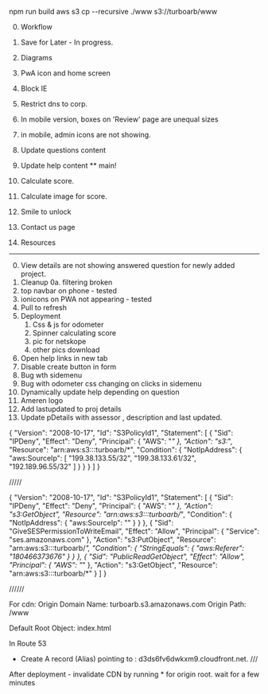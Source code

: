  npm run build
aws s3 cp --recursive ./www s3://turboarb/www



0. Workflow
1. Save for Later - In progress.
2. Diagrams
1. PwA icon and home screen
4. Block IE
5. Restrict dns to corp.
6. In mobile version, boxes on 'Review' page are unequal sizes
7. in mobile, admin icons are not showing.

7. Update questions content
8. Update help content ** main!
4. Calculate score.
5. Calculate image for score.

0. Smile to unlock

6. Contact us page
7. Resources







------
0. View details are not showing answered question for newly added project.
1. Cleanup
0a. filtering broken
1. top navbar on phone - tested
2. ionicons on PWA not appearing  - tested
3. Pull to refresh
1. Deployment
    1. Css & js for odometer
    2. Spinner calculating score
    3. pic for netskope
    4. other pics download
8. Open help links in new tab
7. Disable create button in form
5. Bug wth sidemenu
6. Bug with odometer css changing on clicks in sidemenu
3. Dynamically update help depending on question
7. Ameren logo
1. Add lastupdated to proj details
2. Update pDetails with assessor , description and last updated.



{
    "Version": "2008-10-17",
    "Id": "S3PolicyId1",
    "Statement": [
        {
            "Sid": "IPDeny",
            "Effect": "Deny",
            "Principal": {
                "AWS": "*"
            },
            "Action": "s3:*",
            "Resource": "arn:aws:s3:::turboarb/*",
            "Condition": {
                "NotIpAddress": {
                    "aws:SourceIp": [
                        "199.38.133.55/32",
                        "199.38.133.61/32",
                        "192.189.96.55/32"
                    ]
                }
            }
        }
    ]
}




/////


{
    "Version": "2008-10-17",
    "Id": "S3PolicyId1",
    "Statement": [
        {
            "Sid": "IPDeny",
            "Effect": "Deny",
            "Principal": {
                "AWS": "*"
            },
            "Action": "s3:GetObject",
            "Resource": "arn:aws:s3:::turboarb/*",
            "Condition": {
                "NotIpAddress": {
                    "aws:SourceIp": ""
                }
            }
        },
        {
            "Sid": "GiveSESPermissionToWriteEmail",
            "Effect": "Allow",
            "Principal": {
                "Service": "ses.amazonaws.com"
            },
            "Action": "s3:PutObject",
            "Resource": "arn:aws:s3:::turboarb/*",
            "Condition": {
                "StringEquals": {
                    "aws:Referer": "180466373676"
                }
            }
        },
        {
            "Sid": "PublicReadGetObject",
            "Effect": "Allow",
            "Principal": {
                "AWS": "*"
            },
            "Action": "s3:GetObject",
            "Resource": "arn:aws:s3:::turboarb/*"
        }
    ]
}


//////

For cdn:
Origin Domain Name: turboarb.s3.amazonaws.com
Origin Path: /www

Default Root Object: index.html

In Route 53
-   Create A record (Alias) pointing to : d3ds6fv6dwkxm9.cloudfront.net.
///

After deployment
    - invalidate CDN by running * for origin root. wait for a few minutes 